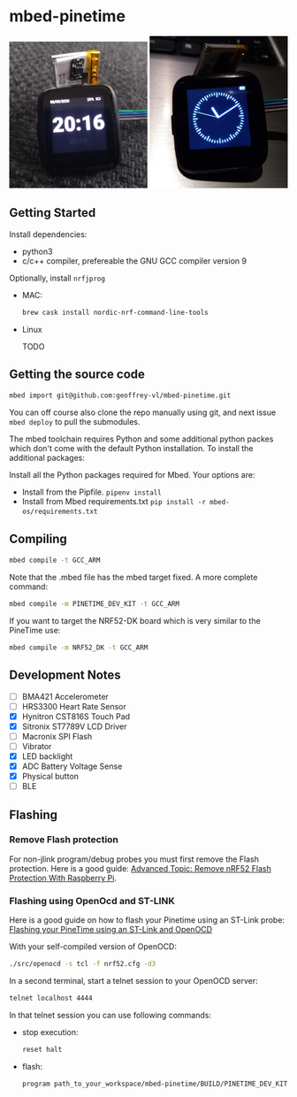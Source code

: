 # mbed-pinetime

<img src="doc/digitalclock.jpg" alt="digital clock" width="250px"/> <img src="doc/analogclock.jpg" alt="analog clock" width="250px"/>

## Getting Started

Install dependencies:

- python3
- c/c++ compiler, prefereable the GNU GCC compiler version 9

Optionally, install `nrfjprog`

- MAC:

    ```bash
    brew cask install nordic-nrf-command-line-tools
    ```

- Linux

    TODO

## Getting the source code

```bash
mbed import git@github.com:geoffrey-vl/mbed-pinetime.git
```

You can off course also clone the repo manually using git, and next issue `mbed deploy`
to pull the submodules.

The mbed toolchain requires Python and some additional python packes which don't come
with the default Python installation. To install the additional packages:

Install all the Python packages required for Mbed. Your options are:

- Install from the Pipfile. `pipenv install`
- Install from Mbed requirements.txt `pip install -r mbed-os/requirements.txt`

## Compiling

```bash
mbed compile -t GCC_ARM
```

Note that the .mbed file has the mbed target fixed.
A more complete command:

```bash
mbed compile -m PINETIME_DEV_KIT -t GCC_ARM
```

If you want to target the NRF52-DK board which is very similar to the PineTime use:

```bash
mbed compile -m NRF52_DK -t GCC_ARM
```

## Development Notes

- [ ] BMA421 Accelerometer
- [ ] HRS3300 Heart Rate Sensor
- [x] Hynitron CST816S Touch Pad
- [x] Sitronix ST7789V LCD Driver
- [ ] Macronix SPI Flash
- [ ] Vibrator
- [x] LED backlight
- [x] ADC Battery Voltage Sense
- [x] Physical button
- [ ] BLE

## Flashing

### Remove Flash protection

For non-jlink program/debug probes you must first remove the Flash protection.
Here is a good guide: [Advanced Topic: Remove nRF52 Flash Protection With Raspberry Pi](https://medium.com/@ly.lee/coding-nrf52-with-rust-and-apache-mynewt-on-visual-studio-code-9521bcba6004).

### Flashing using OpenOcd and ST-LINK

Here is a good guide on how to flash your Pinetime using an ST-Link probe:
[Flashing your PineTime using an ST-Link and OpenOCD]([https://link](https://dev.to/aaronc81/flashing-your-pinetime-using-an-st-link-and-openocd-54dd))

With your self-compiled version of OpenOCD:

```bash
./src/openocd -s tcl -f nrf52.cfg -d3
```

In a second terminal, start a telnet session to your OpenOCD server:

```bash
telnet localhost 4444
```

In that telnet session you can use following commands:

- stop execution:

    ```bash
    reset halt
    ```

- flash:

    ```bash
    program path_to_your_workspace/mbed-pinetime/BUILD/PINETIME_DEV_KIT/GCC_ARM-DEBUG/mbed-pinetime.hex verify reset
    ```
